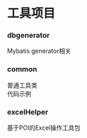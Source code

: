 # 工具项目

### dbgenerator
Mybatis generator相关

### common
普通工具类  
代码示例

### excelHelper
基于POI的Excel操作工具包
